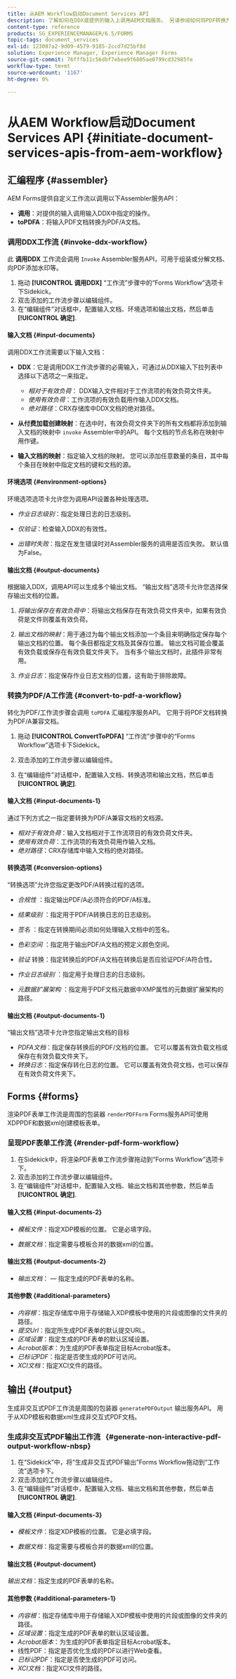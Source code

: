 ```yaml
---
title: 从AEM Workflow启动Document Services API
description: 了解如何在DDX或提供的输入上调用AEM文档服务。 另请参阅如何将PDF转换为PDF/A
content-type: reference
products: SG_EXPERIENCEMANAGER/6.5/FORMS
topic-tags: document_services
exl-id: 123087a2-9d09-4579-9185-2ccd7d25bf8d
solution: Experience Manager, Experience Manager Forms
source-git-commit: 76fffb11c56dbf7ebee9f6805ae0799cd32985fe
workflow-type: tm+mt
source-wordcount: '1167'
ht-degree: 0%

---
```


# 从AEM Workflow启动Document Services API  {#initiate-document-services-apis-from-aem-workflow}

## 汇编程序 {#assembler}

AEM Forms提供自定义工作流以调用以下Assembler服务API：

* **调用**：对提供的输入调用输入DDX中指定的操作。
* **toPDFA**：将输入PDF文档转换为PDF/A文档。

### 调用DDX工作流 {#invoke-ddx-workflow}

此 **调用DDX** 工作流会调用 `Invoke` Assembler服务API，可用于组装或分解文档、向PDF添加水印等。

1. 拖动 **[!UICONTROL 调用DDX]** “工作流”步骤中的“Forms Workflow”选项卡下Sidekick。
1. 双击添加的工作流步骤以编辑组件。
1. 在“编辑组件”对话框中，配置输入文档、环境选项和输出文档，然后单击 **[!UICONTROL 确定]**.

#### 输入文档 {#input-documents}

调用DDX工作流需要以下输入文档：

* **DDX**：它是调用DDX工作流步骤的必需输入，可通过从DDX输入下拉列表中选择以下选项之一来指定。

   * *相对于有效负荷*： DDX输入文件相对于工作流项的有效负荷文件夹。
   * *使用有效负荷*：工作流项的有效负载用作输入DDX文档。
   * *绝对路径*：CRX存储库中DDX文档的绝对路径。

* **从付费加载创建映射**：在选中时，有效负荷文件夹下的所有文档都将添加到输入文档的映射中 `invoke` Assembler中的API。 每个文档的节点名称在映射中用作键。

* **输入文档的映射**：指定输入文档的映射。 您可以添加任意数量的条目，其中每个条目在映射中指定文档的键和文档的源。

#### 环境选项 {#environment-options}

环境选项选项卡允许您为调用API设置各种处理选项。

* *作业日志级别*：指定处理日志的日志级别。
* *仅验证*：检查输入DDX的有效性。

* *出错时失败*：指定在发生错误时对Assembler服务的调用是否应失败。 默认值为False。

#### 输出文档 {#output-documents}

根据输入DDX，调用API可以生成多个输出文档。 “输出文档”选项卡允许您选择保存输出文档的位置。

1. *将输出保存在有效负荷中*：将输出文档保存在有效负荷文件夹中，如果有效负荷是文件则覆盖有效负荷。
1. *输出文档的映射*：用于通过为每个输出文档添加一个条目来明确指定保存每个输出文档的位置。 每个条目都指定文档及其保存位置。 输出文档可能会覆盖有效负载或保存在有效负载文件夹下。 当有多个输出文档时，此插件非常有用。

1. *作业日志*：指定保存作业日志文档的位置，这有助于排除故障。

### 转换为PDF/A工作流 {#convert-to-pdf-a-workflow}

转化为PDF/工作流步骤会调用 `toPDFA` 汇编程序服务API。 它用于将PDF文档转换为PDF/A兼容文档。

1. 拖动 **[!UICONTROL ConvertToPDFA]** “工作流”步骤中的“Forms Workflow”选项卡下Sidekick。

1. 双击添加的工作流步骤以编辑组件。
1. 在“编辑组件”对话框中，配置输入文档、转换选项和输出文档，然后单击 **[!UICONTROL 确定]**.

#### 输入文档 {#input-documents-1}

通过下列方式之一指定要转换为PDF/A兼容文档的文档源。

* *相对于有效负荷*：输入文档相对于工作流项目的有效负荷文件夹。
* *使用有效负荷*：工作流项的有效负荷用作输入文档。
* *绝对路径*：CRX存储库中输入文档的绝对路径。

#### 转换选项 {#conversion-options}

“转换选项”允许您指定更改PDF/A转换过程的选项。

* *合规性* ：指定输出PDF/A必须符合的PDF/A标准。
* *结果级别* ：指定用于PDF/A转换日志的日志级别。
* *签名* ：指定在转换期间必须如何处理输入文档中的签名。
* *色彩空间* ：指定用于输出PDF/A文档的预定义颜色空间。
* *验证* 转换：指定转换后的PDF/A文档在转换后是否应验证PDF/A符合性。
* *作业日志级别* ：指定用于处理日志的日志级别。

* *元数据扩展架构* ：指定用于PDF文档元数据中XMP属性的元数据扩展架构的路径。

#### 输出文档 {#output-documents-1}

“输出文档”选项卡允许您指定输出文档的目标

* *PDFA文档*：指定保存转换后的PDF/文档的位置。 它可以覆盖有效负载文档或保存在有效负载文件夹下。
* *转换日志*：指定保存转化日志的位置。 它可以覆盖有效负荷文档，也可以保存在有效负荷文件夹下。

## Forms {#forms}

渲染PDF表单工作流是周围的包装器 `renderPDFForm` Forms服务API可使用XDPPDF和数据xml创建模板表单。

### 呈现PDF表单工作流 {#render-pdf-form-workflow}

1. 在Sidekick中，将渲染PDF表单工作流步骤拖动到“Forms Workflow”选项卡下。
1. 双击添加的工作流步骤以编辑组件。
1. 在“编辑组件”对话框中，配置输入文档、输出文档和其他参数，然后单击 **[!UICONTROL 确定]**.

#### 输入文档 {#input-documents-2}

* *模板文件*：指定XDP模板的位置。 它是必填字段。

* *数据文档*：指定需要与模板合并的数据xml的位置。

#### 输出文档 {#output-documents-2}

* *输出文档*： — 指定生成的PDF表单的名称。

#### 其他参数 {#additional-parameters}

* *内容根*：指定存储库中用于存储输入XDP模板中使用的片段或图像的文件夹的路径。
* *提交Url*：指定所生成PDF表单的默认提交URL。
* *区域设置*：指定生成的PDF表单的默认区域设置。
* *Acrobat版本*：为生成的PDF表单指定目标Acrobat版本。
* *已标记PDF*：指定是否使生成的PDF可访问。
* *XCI文档*：指定XCI文件的路径。

## 输出 {#output}

生成非交互式PDF工作流是周围的包装器 `generatePDFOutput` 输出服务API。 用于从XDP模板和数据xml生成非交互式PDF文档。

### 生成非交互式PDF输出工作流   {#generate-non-interactive-pdf-output-workflow-nbsp}

1. 在“Sidekick”中，将“生成非交互式PDF输出”Forms Workflow拖动到“工作流”选项卡下。
1. 双击添加的工作流步骤以编辑组件。
1. 在“编辑组件”对话框中，配置输入文档、输出文档和其他参数，然后单击 **[!UICONTROL 确定]**.

#### 输入文档 {#input-documents-3}

* *模板文件*：指定XDP模板的位置。 它是必填字段。

* *数据文档*：指定需要与模板合并的数据xml的位置。

#### 输出文档 {#output-document}

*输出文档*：指定生成的PDF表单的名称。

#### 其他参数 {#additional-parameters-1}

* *内容根*：指定存储库中用于存储输入XDP模板中使用的片段或图像的文件夹的路径。
* *区域设置*：指定生成的PDF表单的默认区域设置。
* *Acrobat版本*：为生成的PDF表单指定目标Acrobat版本。
* 线性PDF：指定是否优化生成的PDF以进行Web查看。
* *已标记PDF*：指定是否使生成的PDF可访问。
* *XCI文档*：指定XCI文件的路径。

